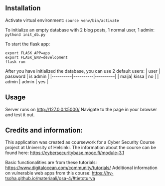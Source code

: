 ## Installation
Activate virtual environment:
``` source venv/bin/activate ```

To initialize an empty database with 2 blog posts, 1 normal user, 1 admin:
```python3 init_db.py```

To start the flask app:
```
export FLASK_APP=app
export FLASK_ENV=development
flask run
```


After you have initialized the database, you can use 2 default users:
| user | password | is admin |
|----------|----------|----------|
| maija| kissa | no |
| admin | admin | yes |

## Usage
Server runs on http://127.0.0.1:5000/
Navigate to the page in your browser and test it out.


## Credits and information:
This application was created as coursework for a Cyber Security Course project at University of Helsinki.
The information about the course can be found here: 
https://cybersecuritybase.mooc.fi/module-3.1 

Basic functionalities are from these tutorials: 
https://www.digitalocean.com/community/tutorials/
Additional information on vulnerable web apps from this course: https://hy-tsoha.github.io/materiaali/osa-4/#tietoturva 